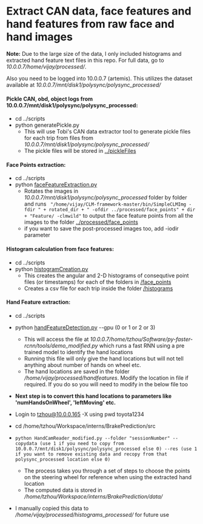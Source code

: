 # Extract CAN data, face features and hand features from raw face and hand images

**Note:** Due to the large size of the data, I only included histograms and extracted hand feature text files in this repo. For full data, go to *10.0.0.7/home/vijay/processed/*.

Also you need to be logged into 10.0.0.7 (artemis). This utilizes the dataset available at *10.0.0.7/mnt/disk1/polysync/polysync_processed/*

#### Pickle CAN, obd, object logs from 10.0.0.7/mnt/disk1/polysync/polysync_processed:
* cd ../scripts
* python generatePickle.py 
    * This will use Tobi's CAN data extractor tool to generate pickle files for each trip from files from *10.0.0.7/mnt/disk1/polysync/polysync_processed/*
	* The pickle files will be stored in [../pickleFiles](../pickleFiles)


#### Face Points extraction:
* cd ../scripts
* python [faceFeatureExtraction.py](../scripts/faceFeatureExtraction.py)
	* Rotates the images in *10.0.0.7/mnt/disk1/polysync/polysync_processed* folder by folder and runs ``` 
"/home/vijay/CLM-framework-master/bin/SimpleCLMImg -fdir " + rotated_dir + " -ofdir ../processed/face_points" + dir + "Feature/ -clmwild" ```
to output the face feature points from all the images to the folder [../processed/face_points](face_points)
	* if you want to save the post-processed images too, add -iodir parameter

#### Histogram calculation from face features:
* cd ../scripts
* python [histogramCreation.py](../scripts/histogramCreation.py)
    * This creates the angular and 2-D histograms of consequtive point files (or timestamps) for each of the folders in [/face_points](face_points)
    * Creates a csv file for each trip inside the folder [/histograms](/histograms)

#### Hand Feature extraction:
* cd ../scripts
* python [handFeatureDetection.py](../scripts/handFeatureDetection.py) --gpu (0 or 1 or 2 or 3)
	* This will access the file at *10.0.0.7/home/tzhou/Software/py-faster-rcnn/tools/demo_modified.py* which runs a fast RNN using a pre trained model to identify the hand locations
	* Running this file will only give the hand locations but will not tell anything about number of hands on wheel etc.
	* The hand locations are saved in the folder */home/vijay/processed/handfeatures*. Modify the location in file if required. If you do so you will need to modify in the below file too

* **Next step is to convert this hand locations to parameters like 'numHandsOnWheel', 'leftMoving' etc.**
* Login to tzhou@10.0.0.165 -X using pwd toyota1234
* cd /home/tzhou/Workspace/interns/BrakePrediction/src
* ```python HandCamReader_modified.py --folder "sessionNumber" --copydata (use 1 if you need to copy from 10.0.0.7/mnt/disk1/polysync/polysync_processed else 0) --res (use 1 if you want to remove existing data and recopy from that polysync_processed location else 0)```
	* The process takes you through a set of steps to choose the points on the steering wheel for reference when using the extracted hand location
	* The computed data is stored in */home/tzhou/Workspace/interns/BrakePrediction/data/*
* I manually copied this data to */home/vijay/processed/histograms_processed/* for future use

